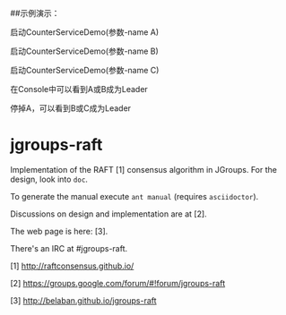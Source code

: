 ##示例演示：

启动CounterServiceDemo(参数-name A)

启动CounterServiceDemo(参数-name B)

启动CounterServiceDemo(参数-name C)

在Console中可以看到A或B成为Leader

停掉A，可以看到B或C成为Leader


jgroups-raft
============

Implementation of the RAFT [1] consensus algorithm in JGroups. For the design, look into `doc`.

To generate the manual execute `ant manual` (requires `asciidoctor`).

Discussions on design and implementation are at [2].

The web page is here: [3].

There's an IRC at #jgroups-raft.

[1] http://raftconsensus.github.io/

[2] https://groups.google.com/forum/#!forum/jgroups-raft

[3] http://belaban.github.io/jgroups-raft

